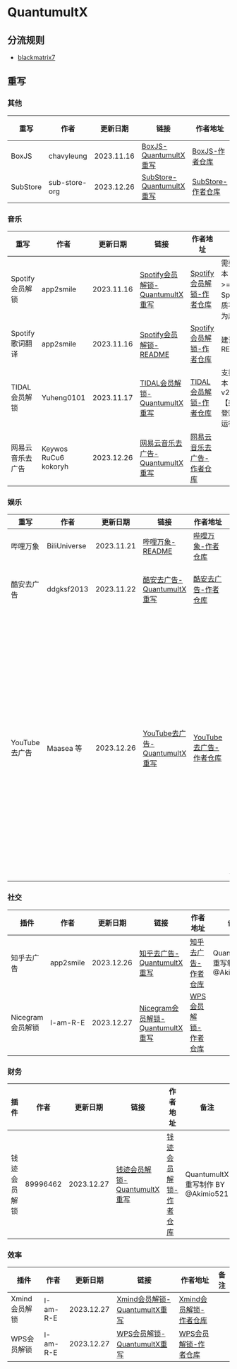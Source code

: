 # QuantumultX
## 分流规则
- [blackmatrix7](https://github.com/blackmatrix7/ios_rule_script/tree/master/rule/QuantumultX)

## 重写
### 其他
| 重写 | 作者 | 更新日期 | 链接 | 作者地址 | 备注 |
| - | - | - | - | - | - |
| BoxJS | chavyleung | 2023.11.16 | [BoxJS-QuantumultX重写](https://cdn.jsdelivr.net/gh/Akimio521/BetterRuler@main/QuantumultX/Rewrite/BoxJS.snippet) | [BoxJS-作者仓库](https://github.com/chavyleung/scripts) |   |
| SubStore | sub-store-org | 2023.12.26 | [SubStore-QuantumultX重写](https://cdn.jsdelivr.net/gh/Akimio521/BetterRuler@main/QuantumultX/Rewrite/BoxJS.snippet) | [SubStore-作者仓库](https://github.com/sub-store-org/Sub-Store) |   |

### 音乐
| 重写 | 作者 | 更新日期 | 链接 | 作者地址 | 备注 |
| - | - | - | - | - | - |
| Spotify会员解锁 | app2smile | 2023.11.16 | [Spotify会员解锁-QuantumultX重写](https://cdn.jsdelivr.net/gh/Akimio521/BetterRuler@main/QuantumultX/Rewrite/Spotify/Spotify.snippet) | [Spotify会员解锁-作者仓库](https://github.com/app2smile/rules) | 需要系统版本>=iOS15；Spotify音质不能设置为超高 |
| Spotify歌词翻译 | app2smile  | 2023.11.16 | [Spotify会员解锁-README](https://github.com/Akimio521/BetterRuler/blob/main/QuantumultX/Rewrite/Spotify/README.md) | [Spotify会员解锁-作者仓库](https://github.com/app2smile/rules) | 建议先看README                                     |
| TIDAL会员解锁   | Yuheng0101 | 2023.11.17 | [TIDAL会员解锁-QuantumultX重写](https://cdn.jsdelivr.net/gh/Akimio521/BetterRuler@main/QuantumultX/Rewrite/TIDAL.snippet) | [TIDAL会员解锁-作者仓库](https://github.com/Yuheng0101/X)   | 支持软件版本：v2.93.2 【美区】先登账号, 再运行脚本 |
| 网易云音乐去广告 | Keywos RuCu6 kokoryh | 2023.12.26 | [网易云音乐去广告-QuantumultX重写](https://cdn.jsdelivr.net/gh/Akimio521/BetterRuler@main/QuantumultX/Rewrite/NeteaseCloudMusic/NeteaseCloudMusic_AD.snippet) | [网易云音乐去广告-作者仓库](https://gitlab.com/lodepuly/vpn_tool/) |  |

### 娱乐
| 重写 | 作者 | 更新日期 | 链接 | 作者地址 | 备注 |
| - | - | - | - | - | - |
| 哔哩万象 | BiliUniverse | 2023.11.21 | [哔哩万象-README](https://github.com/Akimio521/BetterRuler/blob/main/QuantumultX/Rewrite/BiliBili/README.md) | [哔哩万象-作者仓库](https://github.com/BiliUniverse) | 建议先看README |
| 酷安去广告 | ddgksf2013 | 2023.11.22 | [酷安去广告-QuantumultX重写](https://cdn.jsdelivr.net/gh/Akimio521/BetterRuler@main/QuantumultX/Rewrite/Coolapk.snippet) | [酷安去广告-作者仓库](https://github.com/ddgksf2013/Scripts) | JavaScript By @ddgksf2013；QuantumultX重写 By @Akimio521 |
| YouTube去广告 | Maasea 等 | 2023.12.26 | [YouTube去广告-QuantumultX重写](https://cdn.jsdelivr.net/gh/Akimio521/BetterRuler@main/QuantumultX/Rewrite/YouTube.snippet) | [YouTube去广告-作者仓库](https://gitlab.com/lodepuly/vpn_tool/) | 移除YouTube视频、瀑布流、搜索和Shorts中的广告，移除底部的上传按钮，增加画中画及解锁更多的字幕地区功能。移除YouTube Music底部的上传、选段和升级按钮，支持二者的后台播放。此插件不能与其他具有YouTube广告过滤能力的插件一起使用，并且需要禁用UDP协议的443端口。此插件仅建议iOS 15以上设备使用，支持Premium订阅用户使用，不支持tvOS设备。 |

### 社交
| 插件 | 作者 | 更新日期 | 链接 | 作者地址 | 备注 |
| - | - | - | - | - | - |
| 知乎去广告 | app2smile | 2023.12.26 | [知乎去广告-QuantumultX重写](https://cdn.jsdelivr.net/gh/Akimio521/BetterRuler@main/QuantumultX/Rewrite/ZhiHu.snippet) | [知乎去广告-作者仓库](https://github.com/app2smile/rules) | QuantumultX重写制作 BY @Akimio521 |
| Nicegram会员解锁 | I-am-R-E | 2023.12.27 | [Nicegram会员解锁-QuantumultX重写](https://cdn.jsdelivr.net/gh/Akimio521/BetterRuler@main/QuantumultX/Rewrite/Nicegram.snippet) | [WPS会员解锁-作者仓库](hhttps://github.com/I-am-R-E/Functional-Store-Hub/) |  |

### 财务
| 插件 | 作者 | 更新日期 | 链接 | 作者地址 | 备注 |
| - | - | - | - | - | - |
| 钱迹会员解锁 | 89996462 | 2023.12.27 | [钱迹会员解锁-QuantumultX重写](https://cdn.jsdelivr.net/gh/Akimio521/BetterRuler@main/QuantumultX/Rewrite/QianJi.snippet) | [钱迹会员解锁-作者仓库](https://github.com/89996462/Quantumult-X/) | QuantumultX重写制作 BY @Akimio521 |

### 效率
| 插件 | 作者 | 更新日期 | 链接 | 作者地址 | 备注 |
| - | - | - | - | - | - |
| Xmind会员解锁 | I-am-R-E | 2023.12.27 | [Xmind会员解锁-QuantumultX重写](https://cdn.jsdelivr.net/gh/Akimio521/BetterRuler@main/QuantumultX/Rewrite/Xmind.snippet) | [Xmind会员解锁-作者仓库](hhttps://github.com/I-am-R-E/Functional-Store-Hub/) |  |
| WPS会员解锁 | I-am-R-E | 2023.12.27 | [WPS会员解锁-QuantumultX重写](https://cdn.jsdelivr.net/gh/Akimio521/BetterRuler@main/QuantumultX/Rewrite/WPS.snippet) | [WPS会员解锁-作者仓库](hhttps://github.com/I-am-R-E/Functional-Store-Hub/) |  |